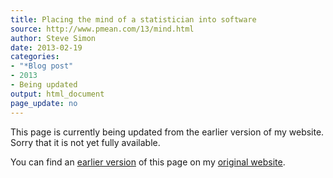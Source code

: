 ```yaml
---
title: Placing the mind of a statistician into software
source: http://www.pmean.com/13/mind.html
author: Steve Simon
date: 2013-02-19
categories:
- "*Blog post"
- 2013
- Being updated
output: html_document
page_update: no
---
```


This page is currently being updated from the earlier version of my website. Sorry that it is not yet fully available.

<!---More--->

You can find an [earlier version][sim1] of this page on my [original website][sim2].

[sim1]: http://www.pmean.com/13/mind.html
[sim2]: http://www.pmean.com/original_site.html
